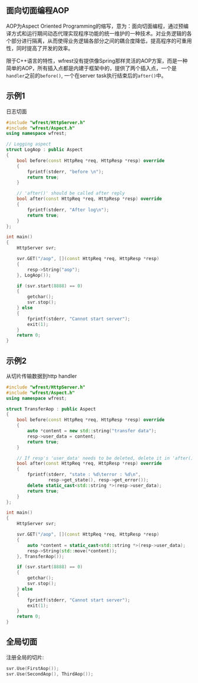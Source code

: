 ## 面向切面编程AOP

AOP为Aspect Oriented Programming的缩写，意为：面向切面编程，通过预编译方式和运行期间动态代理实现程序功能的统一维护的一种技术。对业务逻辑的各个部分进行隔离，从而使得业务逻辑各部分之间的耦合度降低，提高程序的可重用性，同时提高了开发的效率。

限于C++语言的特性，wfrest没有提供像Spring那样灵活的AOP方案，而是一种简单的AOP，所有插入点都是内建于框架中的，提供了两个插入点，一个是`handler`之前的`before()`, 一个在server task执行结束后的`after()`中。

## 示例1

日志切面

```cpp
#include "wfrest/HttpServer.h"
#include "wfrest/Aspect.h"
using namespace wfrest;

// Logging aspect
struct LogAop : public Aspect
{
    bool before(const HttpReq *req, HttpResp *resp) override 
    {
        fprintf(stderr, "before \n");
        return true;
    }

    // 'after()' should be called after reply
    bool after(const HttpReq *req, HttpResp *resp) override
    {
        fprintf(stderr, "After log\n");
        return true;
    }
};

int main()
{
    HttpServer svr;

    svr.GET("/aop", [](const HttpReq *req, HttpResp *resp)
    {
        resp->String("aop");
    }, LogAop());

    if (svr.start(8888) == 0)
    {
        getchar();
        svr.stop();
    } else
    {
        fprintf(stderr, "Cannot start server");
        exit(1);
    }
    return 0;
}
```

## 示例2

从切片传输数据到http handler

```cpp
#include "wfrest/HttpServer.h"
#include "wfrest/Aspect.h"
using namespace wfrest;

struct TransferAop : public Aspect
{
    bool before(const HttpReq *req, HttpResp *resp) override 
    {
        auto *content = new std::string("transfer data");
        resp->user_data = content;
        return true;
    }

    // If resp's 'user_data' needs to be deleted, delete it in 'after()'.
    bool after(const HttpReq *req, HttpResp *resp) override
    { 
        fprintf(stderr, "state : %d\terror : %d\n", 
                resp->get_state(), resp->get_error());
        delete static_cast<std::string *>(resp->user_data);
        return true;
    }
};

int main()
{
    HttpServer svr;

    svr.GET("/aop", [](const HttpReq *req, HttpResp *resp)
    {
        auto *content = static_cast<std::string *>(resp->user_data);
        resp->String(std::move(*content));
    }, TransferAop());

    if (svr.start(8888) == 0)
    {
        getchar();
        svr.stop();
    } else
    {
        fprintf(stderr, "Cannot start server");
        exit(1);
    }
    return 0;
}
```

## 全局切面

注册全局的切片:

```cpp
svr.Use(FirstAop());
svr.Use(SecondAop(), ThirdAop());
```